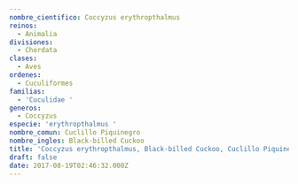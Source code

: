 ```yaml
---
nombre_cientifico: Coccyzus erythropthalmus
reinos:
  - Animalia
divisiones:
  - Chordata
clases:
  - Aves
ordenes:
  - Cuculiformes
familias:
  - 'Cuculidae '
generos:
  - Coccyzus
especie: 'erythropthalmus '
nombre_comun: Cuclillo Piquinegro
nombre_ingles: Black-billed Cuckoo
title: 'Coccyzus erythropthalmus, Black-billed Cuckoo, Cuclillo Piquinegro'
draft: false
date: 2017-08-19T02:46:32.000Z
---
```


